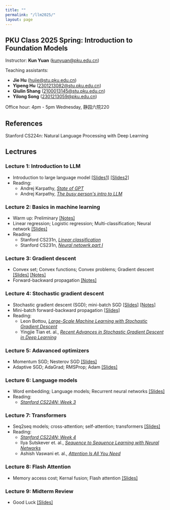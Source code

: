 ```yaml
---
title: ""
permalink: "/llm2025/"
layout: page
---
```


## PKU Class 2025 Spring: Introduction to Foundation Models

Instructor: **Kun Yuan** (kunyuan@pku.edu.cn) <br>

Teaching assistants: 
- **Jie Hu** (hujie@stu.pku.edu.cn) <br>
- **Yipeng Hu** (2301213082@stu.pku.edu.cn) <br>
- **Qiulin Shang** (2100013145@stu.pku.edu.cn) <br>
- **Yilong Song** (2301213059@pku.edu.cn) <br>

Office hour: 4pm - 5pm Wednesday, 静园六院220

## References
Stanford CS224n: Natural Language Processing with Deep Learning

## Lectrures

### Lecture 1: Introduction to LLM <br>
- Introduction to large language model [[Slides1]](https://github.com/kunyuan827/kunyuan827.github.io/raw/master/teaching/LLM2025/Intro1_llm.pdf) [[Slides2]](https://github.com/kunyuan827/kunyuan827.github.io/raw/master/teaching/DLOpt2024/Intro2.pdf)
- Reading: <br>
    - Andrej Karpathy, *[State of GPT](https://www.bilibili.com/video/BV1ts4y1T7UH/?spm_id_from=333.337.search-card.all.click)* <br>
    - Andrej Karpathy, *[The busy person's intro to LLM](https://www.bilibili.com/video/BV1NH4y1m78m/?spm_id_from=333.337.search-card.all.click&vd_source=2609112b8838130df3f5c7166ed6effb)* <br>

### Lecture 2: Basics in machine learning <br>
- Warm up: Preliminary [[Notes]](https://github.com/kunyuan827/kunyuan827.github.io/raw/master/teaching/LLM2025/notes_0.pdf) <br>
- Linear regression; Logistic regression; Multi-classification; Neural network [[Slides]](https://github.com/kunyuan827/kunyuan827.github.io/raw/master/teaching/LLM2025/02_Regression.pdf)
- Reading: <br>
    - Stanford CS231n, *[Linear classification](https://cs231n.github.io/linear-classify/)* <br>
    - Stanford CS231n, *[Neural netowrk part I](https://cs231n.github.io/neural-networks-1/)* 

### Lecture 3: Gradient descent <br>
- Convex set; Convex functions; Convex problems; Gradient descent [[Slides]](https://github.com/kunyuan827/kunyuan827.github.io/raw/master/teaching/LLM2025/03_GD.pdf) [[Notes]](https://github.com/kunyuan827/kunyuan827.github.io/raw/master/teaching/LLM2025/notes_1.pdf)
- Forward-backward propagation [[Notes]](https://github.com/kunyuan827/kunyuan827.github.io/raw/master/teaching/LLM2025/notes_2.pdf)

### Lecture 4: Stochastic gradient descent <br>
- Stochastic gradient descent (SGD); mini-batch SGD [[Slides]](https://github.com/kunyuan827/kunyuan827.github.io/raw/master/teaching/LLM2025/04_SGD.pdf) [[Notes]](https://github.com/kunyuan827/kunyuan827.github.io/raw/master/teaching/LLM2025/notes_3.pdf) <br>
- Mini-batch forward-backward propagation [[Slides]](https://github.com/kunyuan827/kunyuan827.github.io/raw/master/teaching/LLM2025/05_SGD_FB.pdf) 
- Reading: <br>
    - Leon Bottou, *[Large-Scale Machine Learning with Stochastic Gradient Descent](https://datajobs.com/data-science-repo/Stochastic-Gradient-Descent-[Leon-Bottou].pdf)* <br>
    - Yingjie Tian et. al., *[Recent Advances in Stochastic Gradient Descent in Deep Learning](https://www.mdpi.com/2227-7390/11/3/682)* <br>

### Lecture 5: Adavanced optimizers <br>
- Momentum SGD; Nesterov SGD [[Slides]](https://github.com/kunyuan827/kunyuan827.github.io/raw/master/teaching/LLM2025/06_ACC_SGD.pdf) <br>
- Adaptive SGD; AdaGrad; RMSProp; Adam [[Slides]](https://github.com/kunyuan827/kunyuan827.github.io/raw/master/teaching/LLM2025/07_Adaptive_SGD.pdf) <br>

### Lecture 6: Language models <br>
- Word embedding; Language models; Recurrent neural networks [[Slides]](https://github.com/kunyuan827/kunyuan827.github.io/raw/master/teaching/DLOpt2024/03_langmodel.pdf) <br>
- Reading: <br>
    - *[Stanford CS224N: Week 3](https://web.stanford.edu/class/archive/cs/cs224n/cs224n.1246/)* <br>

### Lecture 7: Transformers <br> 
- Seq2seq models; cross-attention; self-attention; transformers [[Slides]](https://github.com/kunyuan827/kunyuan827.github.io/raw/master/teaching/DLOpt2024/04_transformer.pdf) <br>
- Reading: <br>
    - *[Stanford CS224N: Week 4](https://web.stanford.edu/class/archive/cs/cs224n/cs224n.1246/)* <br>
    - Ilya Sutskever et. al., *[Sequence to Sequence Learning with Neural Networks](https://arxiv.org/pdf/1409.3215)* <br>
    - Ashish Vaswani et. al., *[Attention Is All You Need](https://arxiv.org/pdf/1706.03762)* <br>

### Lecture 8: Flash Attention <br>
- Memory access cost; Kernal fusion; Flash attention [[Slides]](https://github.com/kunyuan827/kunyuan827.github.io/raw/master/teaching/DLOpt2024/22_FlashAttention.pdf)

### Lecture 9: Midterm Review <br>
- Good Luck [[Slides]](https://github.com/kunyuan827/kunyuan827.github.io/raw/master/teaching/LLM2025/10_Midterm_review.pdf)
